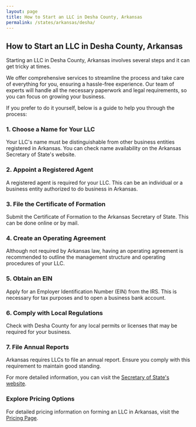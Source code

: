 ```yaml
---
layout: page
title: How to Start an LLC in Desha County, Arkansas
permalink: /states/arkansas/desha/
---
```


<h2>How to Start an LLC in Desha County, Arkansas</h2>

<p>Starting an LLC in Desha County, Arkansas involves several steps and it can get tricky at times.</p>

<p>We offer comprehensive services to streamline the process and take care of everything for you, ensuring a hassle-free experience. Our team of experts will handle all the necessary paperwork and legal requirements, so you can focus on growing your business.</p>

<p>If you prefer to do it yourself, below is a guide to help you through the process:</p>

<h3>1. Choose a Name for Your LLC</h3>
<p>Your LLC's name must be distinguishable from other business entities registered in Arkansas. You can check name availability on the Arkansas Secretary of State's website.</p>

<h3>2. Appoint a Registered Agent</h3>
<p>A registered agent is required for your LLC. This can be an individual or a business entity authorized to do business in Arkansas.</p>

<h3>3. File the Certificate of Formation</h3>
<p>Submit the Certificate of Formation to the Arkansas Secretary of State. This can be done online or by mail.</p>

<h3>4. Create an Operating Agreement</h3>
<p>Although not required by Arkansas law, having an operating agreement is recommended to outline the management structure and operating procedures of your LLC.</p>

<h3>5. Obtain an EIN</h3>
<p>Apply for an Employer Identification Number (EIN) from the IRS. This is necessary for tax purposes and to open a business bank account.</p>

<h3>6. Comply with Local Regulations</h3>
<p>Check with Desha County for any local permits or licenses that may be required for your business.</p>

<h3>7. File Annual Reports</h3>
<p>Arkansas requires LLCs to file an annual report. Ensure you comply with this requirement to maintain good standing.</p>

<p>For more detailed information, you can visit the <a href="https://www.sos.arkansas.gov/">Secretary of State's website</a>.</p>

<h3>Explore Pricing Options</h3>
<p>For detailed pricing information on forming an LLC in Arkansas, visit the <a href="{ '/new-pricing/' | relative_url }">Pricing Page</a>.</p>
